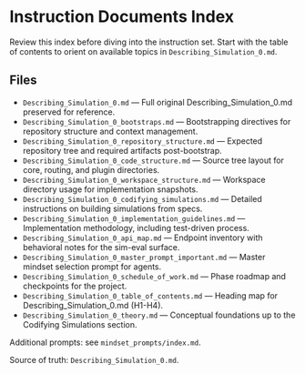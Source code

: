# Instruction Documents Index

Review this index before diving into the instruction set. Start with the table of contents to orient on available topics in `Describing_Simulation_0.md`.

## Files
- `Describing_Simulation_0.md` — Full original Describing_Simulation_0.md preserved for reference.
- `Describing_Simulation_0_bootstraps.md` — Bootstrapping directives for repository structure and context management.
- `Describing_Simulation_0_repository_structure.md` — Expected repository tree and required artifacts post-bootstrap.
- `Describing_Simulation_0_code_structure.md` — Source tree layout for core, routing, and plugin directories.
- `Describing_Simulation_0_workspace_structure.md` — Workspace directory usage for implementation snapshots.
- `Describing_Simulation_0_codifying_simulations.md` — Detailed instructions on building simulations from specs.
- `Describing_Simulation_0_implementation_guidelines.md` — Implementation methodology, including test-driven process.
- `Describing_Simulation_0_api_map.md` — Endpoint inventory with behavioral notes for the sim-eval surface.
- `Describing_Simulation_0_master_prompt_important.md` — Master mindset selection prompt for agents.
- `Describing_Simulation_0_schedule_of_work.md` — Phase roadmap and checkpoints for the project.
- `Describing_Simulation_0_table_of_contents.md` — Heading map for Describing_Simulation_0.md (H1-H4).
- `Describing_Simulation_0_theory.md` — Conceptual foundations up to the Codifying Simulations section.

Additional prompts: see `mindset_prompts/index.md`.

Source of truth: `Describing_Simulation_0.md`.
